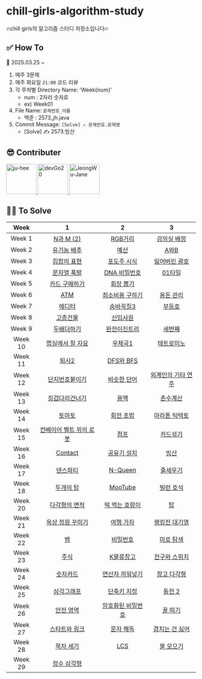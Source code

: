 # chill-girls-algorithm-study
🔥chill girls의 알고리즘 스터디 저장소입니다🔥

## ✅ How To
📅 2025.03.25 ~

1. 매주 3문제
2. 매주 화요일 ``21:00`` 코드 리뷰
3. 각 주차별 Directory Name: 'Week{num}'
   - num : 2자리 숫자로
   - ex) Week01
5. File Name: ``문제번호_이름``
   - 백준 : 2573_jh.java
6. Commit Message: ``[Solve] ✍ 문제번호.문제명``
   - [Solve] ✍ 2573.빙산

## 😎 Contributer
<a href = "https://github.com/maywngml">
  <img src="https://avatars.githubusercontent.com/u/50205928?s=400&v=4" alt="ju-hee" width="80" style="max-width:100%" />
</a>
<a href = "https://github.com/devGo20">
  <img src="https://avatars.githubusercontent.com/u/63961781?s=400&v=4" alt="devGo20" width="80" style="max-width:100%" />
</a>
<a href = "https://github.com/JeongWu-Jane">
  <img src="https://avatars.githubusercontent.com/u/95577123?s=400&v=4" alt="JeongWu-Jane" width="80" style="max-width:100%" />
</a>

## 👩‍💻 To Solve
|Week|1|2|3|
|:---:|:---:|:---:|:---:|
|Week 1|[N과 M (2)](https://www.acmicpc.net/problem/15650)|[RGB거리](https://www.acmicpc.net/problem/1149)|[강의실 배정](https://www.acmicpc.net/problem/11000)|
|Week 2|[유기농 배추](https://www.acmicpc.net/problem/1012)|[예산](https://www.acmicpc.net/problem/2512)|[A와B](https://www.acmicpc.net/problem/12904)|
|Week 3|[집합의 표현](https://www.acmicpc.net/problem/1717)|[포도주 시식](https://www.acmicpc.net/problem/2156)|[잃어버린 괄호](https://www.acmicpc.net/problem/1541)|
|Week 4|[문자열 폭발](https://www.acmicpc.net/problem/9935)|[DNA 비밀번호](https://www.acmicpc.net/problem/12891)|[01타일](https://www.acmicpc.net/problem/1904)|
|Week 5|[카드 구매하기](https://www.acmicpc.net/problem/11052)|[회장 뽑기](https://www.acmicpc.net/problem/2660)|
|Week 6|[ATM](https://www.acmicpc.net/problem/11399)|[최소비용 구하기](https://www.acmicpc.net/problem/1916)|[용돈 관리](https://www.acmicpc.net/problem/6236)
|Week 7|[에디터](https://www.acmicpc.net/problem/1406)|[숨바꼭질3](https://www.acmicpc.net/problem/13549)|[부등호](https://www.acmicpc.net/problem/2529)|
|Week 8|[고층건물](https://www.acmicpc.net/problem/1027)|[신입사원](https://www.acmicpc.net/problem/1946)|
|Week 9|[두배더하기](https://www.acmicpc.net/problem/12931)|[완전이진트리](https://www.acmicpc.net/problem/9934)|[세번째](https://www.acmicpc.net/problem/5619)|
|Week 10|[랩실에서 잘 자요](https://www.acmicpc.net/problem/27446)|[우체국1](https://www.acmicpc.net/problem/18442)|[테트로미노](https://www.acmicpc.net/problem/14500)|
|Week 11|[퇴사2](https://www.acmicpc.net/problem/15486)|[DFS와 BFS](https://www.acmicpc.net/problem/1260)||
|Week 12|[단지번호붙이기](https://www.acmicpc.net/problem/2667)|[비슷한 단어](https://www.acmicpc.net/problem/2607)|[외계인의 기타 연주](https://www.acmicpc.net/problem/2841)|
|Week 13|[징검다리건너기](https://www.acmicpc.net/problem/21317)|[용액](https://www.acmicpc.net/problem/2467)|[촌수계산](https://www.acmicpc.net/problem/2644)|
|Week 14|[토마토](https://www.acmicpc.net/problem/7576)|[회전 초밥](https://www.acmicpc.net/problem/2531)|[마라톤 틱택토](https://www.acmicpc.net/problem/3024)|
|Week 15|[컨베이어 벨트 위의 로봇](https://www.acmicpc.net/problem/20055)|[점프](https://www.acmicpc.net/problem/1890)|[카드섞기](https://www.acmicpc.net/problem/21315)|
|Week 16|[Contact](https://www.acmicpc.net/problem/1013)|[공유기 설치](https://www.acmicpc.net/problem/2110)|[빙산](https://www.acmicpc.net/problem/2573)|
|Week 17|[댄스파티](https://www.acmicpc.net/problem/2831)|[N-Queen](https://www.acmicpc.net/problem/9663)|[줄세우기](https://www.acmicpc.net/problem/2631)|
|Week 18|[두개의 탑](https://www.acmicpc.net/problem/2118)|[MooTube](https://www.acmicpc.net/problem/15591)|[빌런 호석](https://www.acmicpc.net/problem/22251)|
|Week 20|[다각형의 면적](https://www.acmicpc.net/problem/2166)|[떡 먹는 호랑이](https://www.acmicpc.net/problem/2502)|[탑](https://www.acmicpc.net/problem/2493)|
|Week 21|[옥상 정원 꾸미기](https://www.acmicpc.net/problem/6198)|[여행 가자](https://www.acmicpc.net/problem/1976)|[랭킹전 대기열](http://acmicpc.net/problem/20006)|
|Week 22|[뱀](https://www.acmicpc.net/problem/3190)|[비밀번호](https://www.acmicpc.net/problem/2780)|[미로 탐색](https://www.acmicpc.net/problem/2178)|
|Week 23|[주식](https://www.acmicpc.net/problem/11501)|[K물류창고](https://www.acmicpc.net/problem/23350)|[전구와 스위치](https://www.acmicpc.net/problem/2138)|
|Week 24|[숫자카드](https://www.acmicpc.net/problem/2591)|[연산자 끼워넣기](https://www.acmicpc.net/problem/14888)|[창고 다각형](https://www.acmicpc.net/problem/2304)|
|Week 25|[삼각그래프](https://www.acmicpc.net/problem/4883)|[단축키 지정](https://www.acmicpc.net/problem/1283)|[동전 2](https://www.acmicpc.net/problem/2294)|
|Week 26|[안전 영역](https://www.acmicpc.net/problem/2468)|[암호화된 비밀번호](https://www.acmicpc.net/problem/9549)|[꿀 따기](https://www.acmicpc.net/problem/21758)|
|Week 27|[스타트와 링크](https://www.acmicpc.net/problem/14889)|[문자 해독](https://www.acmicpc.net/problem/1593)|[겹치는 건 싫어](https://www.acmicpc.net/problem/20922)|
|Week 28|[목차 세기](https://www.acmicpc.net/problem/25956)|[LCS](https://www.acmicpc.net/problem/9251)|[볼 모으기](https://www.acmicpc.net/problem/17615)|
|Week 29|[정수 삼각형](https://www.acmicpc.net/problem/1932)|||
